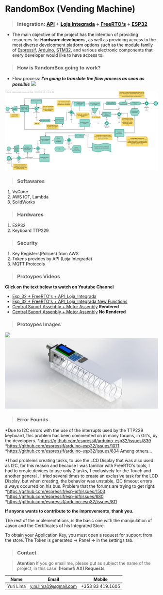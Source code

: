 <!-- Headings --> <!-- Strong --> <!-- Italics --> <!-- Blockquote --> <!-- Links --> <!-- UL --> <!-- OL --> <!-- Images --> <!-- Code Blocks --> <!-- Tables --> 
<!-- Task Lists -->

# RandomBox (Vending Machine)
> ### Integration: [API](https://lojaintegrada.docs.apiary.io/#reference) + [Loja Integrada](https://lojaintegrada.com.br/) + [FreeRTO's](https://www.freertos.org/) + [ESP32](https://www.espressif.com/en/products/socs/esp32/overview)

- The main objective of the project has the intention of providing resources for **Hardware developers** , as well as providing access to the most diverse development platform options such as the module family of [Espressif](https://www.espressif.com/en), [Arduino](https://www.arduino.cc/en/main/products), [STM32](https://www.st.com/content/st_com/en/support/learning/stm32-education/stm32-step-by-step.html), and various electronic components that every developer would like to have access to.

> ### How is RandomBox going to work?
- Flow process:
***I'm going to translate the flow process as soon as possible***
![](Images)
<img src="Images/FlowRandomBox1.png">

> ### Softawares
1. VsCode
1. AWS IOT, Lambda
1. SolidWorks

> ### Hardwares
1. ESP32
1. Keyboard TTP229

> ### Security
1. Key Registers(Polices) from AWS
1. Tokens provides by API (Loja Integrada)
1. MQTT Protocols

> ### Protoypes Videos
**Click on the text below to watch on Youtube Channel**

* [Esp_32 + FreeRTO's + API_Loja_Integrada](https://youtu.be/USlRwm8FtBU)
* [Esp_32 + FreeRTO's + API_Loja_Integrada New Functions](https://youtu.be/Byxi9N65fug) 
* [Central Suport Assenbly + Motor Assenbly](https://youtu.be/GkYKwFoSeXg) **Rendered**
* [Central Suport Assenbly + Motor Assenbly](https://youtu.be/XT-ZBJUHyEo) **No Rendered**

> ### Protoypes Images
![](Images)
<img src="Images/Protoype.JPG">

> ### Error Founds

*Due to I2C errors with the use of the interrupts used by the TTP229 keyboard, this problem has been commented on in many forums, in Git's, by the developers.
  *https://github.com/espressif/arduino-esp32/issues/839
  *https://github.com/espressif/arduino-esp32/issues/1071
  *https://github.com/espressif/arduino-esp32/issues/834
  Among others...

*I had problems creating tasks, to use the LCD Display that was also used as I2C, for this reason and because I was familiar with FreeRTO's tools, I had to create devices to use only 2 tasks, 1 exclusively for the Touch and another general . I tried several times to create an exclusive task for the LCD Display, but when creating, the behavior was unstable, I2C timeout errors always occurred on his bus. Problem that the forums are trying to get right.
  *https://github.com/espressif/esp-idf/issues/1503
  *https://github.com/espressif/esp-idf/issues/680
  *https://github.com/espressif/arduino-esp32/issues/811

**If anyone wants to contribute to the improvements, thank you.**

The rest of the implementations, is the basic one with the manipulation of Jason and the Certificates of his Integrated Store.

To obtain your Application Key, you must open a request for support from the store.
The Token is generated -> Panel -> in the settings tab.

> ### Contact

> **Atention** If you go email me, please put as subject the name of the project, in this case: **(Homefi AX) Requests**

|  Name |  Email | Mobile  |
|-------|--------|---------|
|  Yuri Lima | y.m.lima19@gmail.com  | +353 83 419.1605  |
